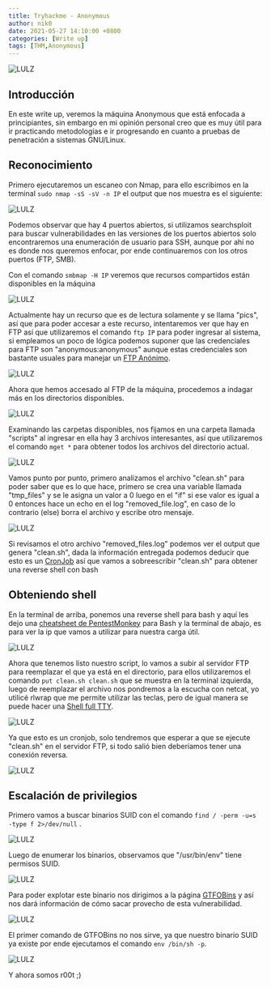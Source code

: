 ```yaml
---
title: Tryhackme - Anonymous
author: nik0
date: 2021-05-27 14:10:00 +0800
categories: [Write up]
tags: [THM,Anonymous]
---
```


![LULZ](/assets/img/sample/Anon/0.png)

## Introducción

En este write up, veremos la máquina Anonymous que está enfocada a principiantes, sin embargo en mi opinión personal creo que es muy útil para ir practicando metodologías e ir progresando en cuanto a pruebas de penetración a sistemas GNU/Linux.

## Reconocimiento

Primero ejecutaremos un escaneo con Nmap, para ello escribimos en la terminal ```sudo nmap -sS -sV -n IP``` el output que nos muestra es el siguiente:

![LULZ](/assets/img/sample/Anon/1.png)

Podemos observar que hay 4 puertos abiertos, si utilizamos searchsploit para buscar vulnerabilidades en las versiones de los puertos abiertos solo encontraremos una enumeración de usuario para SSH, aunque por ahí no es donde nos queremos enfocar, por ende continuaremos con los otros puertos (FTP, SMB).

Con el comando ```smbmap -H IP``` veremos que recursos compartidos están disponibles en la máquina


![LULZ](/assets/img/sample/Anon/2.png)


Actualmente hay un recurso que es de lectura solamente y se llama "pics", así que para poder accesar a este recurso, intentaremos ver que hay en FTP así que utilizaremos el comando ```ftp IP``` para poder ingresar al sistema, si empleamos un poco de lógica podemos suponer que las credenciales para FTP son "anonymous:anonymous" aunque estas credenciales son bastante usuales para manejar un [FTP Anónimo](https://www.duiops.net/manuales/faqinternet/faqinternet15.htm).

![LULZ](/assets/img/sample/Anon/3.png)

Ahora que hemos accesado al FTP de la máquina, procedemos a indagar más en los directorios disponibles.

![LULZ](/assets/img/sample/Anon/4.png)

Examinando las carpetas disponibles, nos fijamos en una carpeta llamada "scripts" al ingresar en ella hay 3 archivos interesantes, así que utilizaremos el comando ```mget *``` para obtener todos los archivos del directorio actual.

![LULZ](/assets/img/sample/Anon/5.png)

Vamos punto por punto, primero analizamos el archivo "clean.sh" para poder saber que es lo que hace, primero se crea una variable llamada "tmp_files" y se le asigna un valor a 0 luego en el "if" si ese valor es igual a 0 entonces hace un echo en el log "removed_file.log", en caso de lo contrario (else) borra el archivo y escribe otro mensaje.

![LULZ](/assets/img/sample/Anon/6.png)


Si revisamos el otro archivo "removed_files.log" podemos ver el output que genera "clean.sh", dada la información entregada podemos deducir que esto es un [CronJob](https://www.hostinger.es/tutoriales/cron-job) así que vamos a sobreescribir "clean.sh" para obtener una reverse shell con bash

## Obteniendo shell

En la terminal de arriba, ponemos una reverse shell para bash y aquí les dejo una [cheatsheet de PentestMonkey]( http://pentestmonkey.net/cheat-sheet/shells/reverse-shell-cheat-sheet) para Bash y la terminal de abajo, es para ver la ip que vamos a utilizar para nuestra carga útil.

![LULZ](/assets/img/sample/Anon/7.png)

Ahora que tenemos listo nuestro script, lo vamos a subir al servidor FTP para reemplazar el que ya está en el directorio, para ellos utilizaremos el comando ```put clean.sh clean.sh``` que se muestra en la terminal izquierda, luego de reemplazar el archivo nos pondremos a la escucha con netcat, yo utilicé rlwrap que me permite utilizar las teclas, pero de igual manera se puede hacer una [Shell full TTY](https://ironhackers.es/tutoriales/como-conseguir-tty-totalmente-interactiva/).

![LULZ](/assets/img/sample/Anon/8.png)

Ya que esto es un cronjob, solo tendremos que esperar a que se ejecute "clean.sh" en el servidor FTP, si todo salió bien deberíamos tener una conexión reversa.

![LULZ](/assets/img/sample/Anon/9.png)

## Escalación de privilegios

Primero vamos a buscar binarios SUID con el comando ```find / -perm -u=s -type f 2>/dev/null``` .

![LULZ](/assets/img/sample/Anon/10.png)

Luego de enumerar los binarios, observamos que "/usr/bin/env" tiene permisos SUID.

![LULZ](/assets/img/sample/Anon/11.png)

Para poder explotar este binario nos dirigimos a la página [GTFOBins](https://gtfobins.github.io/gtfobins/env/#suid) y así nos dará información de cómo sacar provecho de esta vulnerabilidad.

![LULZ](/assets/img/sample/Anon/12.png)

El primer comando de GTFOBins no nos sirve, ya que nuestro binario SUID ya existe por ende ejecutamos el comando ```env /bin/sh -p```.

![LULZ](/assets/img/sample/Anon/13.png)

Y ahora somos r00t ;)











